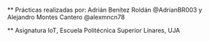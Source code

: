 ** Prácticas realizadas por: Adrián Benítez Roldán @AdrianBR003 y Alejandro Montes Cantero @alexmncn78


** Asignatura IoT, Escuela Politécnica Superior Linares, UJA
